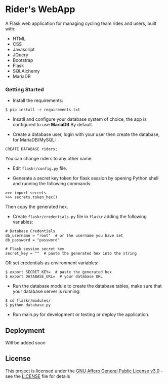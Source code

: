 # Rider's WebApp

A Flask web application for managing cycling team rides and users, built with:
- HTML
- CSS
- Javascript
- JQuery
- Bootstrap
- Flask
- SQLAlchemy
- MariaDB


### Getting Started

- Install the requirements:
```
$ pip install -r requirements.txt
```

- Insatll and configure your database system of choice, the app is configured to use **MariaDB** By default.


- Create a database user, login with your user then create the database, for MariaDB/MySQL:
```
CREATE DATABASE riders;
```
You can change riders to any other name.

- Edit `flaskr/config.py` file.

- Generate a secret key token for flask session by opening Python shell and running the following commands:
```
>>> import secrets
>>> secrets.token_hex()
```
Then copy the generated hex.

- Create `flaskr/credentials.py` file in `flaskr` adding the following variables:
```
# Database Credentials
db_username = "root"  # or the username you have set
db_password = "password"

# Flask session secret key
secret_key = ""  # paste the generated hex into the string
```

OR set credentials as environment variables:
```
$ export SECRET_KEY=  # paste the generated hex
$ export DATABASE_URL=  # your database URL
```

- Run the database module to create the database tables, make sure that your database server is running:
```
$ cd flaskr/modules/
$ python database.py
```

- Run main.py for development or testing or deploy the application.


## Deployment

Will be added soon


## License

This project is licensed under the [GNU Affero General Public License v3.0](LICENSE) - see the [LICENSE](LICENSE) file for details
